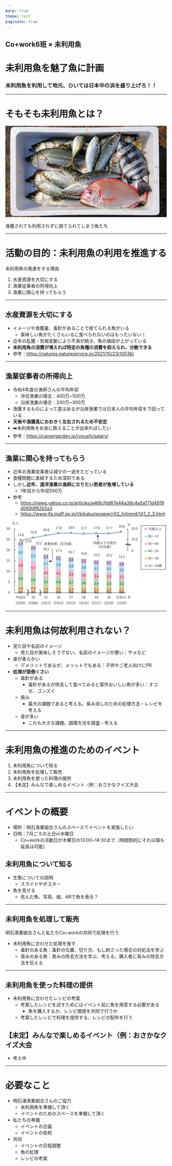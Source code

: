 ```yaml
---
marp: true
theme: test
paginate: true
---
```


<!-- 
class: title
 -->

## Co+work6班 × 未利用魚

# 未利用魚を魅了魚に計画

### **未利用魚を利用して地元、ひいては日本中の浜を盛り上げろ！！**

---

<!-- 
class: slides
 -->

# そもそも未利用魚とは？

![bg left:45%](images/%E6%9C%AA%E5%88%A9%E7%94%A8%E9%AD%9A%E3%81%A8%E3%81%AF.jpg)

漁獲されても利用されずに捨てられてしまう魚たち

---
<!-- 
class: image-column
 -->

# 活動の目的：未利用魚の利用を推進する

未利用魚の推進をする理由

1. 水産資源を大切にする
2. 漁業従事者の所得向上
3. 漁業に関心を持ってもらう

---

## 水産資源を大切にする

  - イメージや漁獲量、毒針があることで捨てられる魚がいる
    - 美味しい魚がたくさんいるに食べられないのはもったいない！
  - 近年の乱獲・気候変動により不漁が続き、魚の値段が上がっている
  - **未利用魚の消費が増えれば特定の魚種の消費を抑えられ、分散できる**
  - 参考：https://natures.natureservice.jp/2021/10/23/10536/

---

## 漁業従事者の所得向上

  - 令和4年度の漁師さんの平均年収
    - 沖合漁業の場合：400万~500万
    - 沿岸漁業の場合：200万~300万
  - 漁獲するものによって差はあるが沿岸漁業では日本人の平均年収を下回っている
  - **天候や漁獲高におおきく左右されるため不安定**
  - ➡️未利用魚をお金に換えることが出来ればしたい
  - 参考：https://careergarden.jp/ryoushi/salary/

---

## 漁業に関心を持ってもらう
  - 近年の漁業従事者は減少の一途をたどっている
  - 食糧問題に直結するため深刻である
  - しかし**近年、遠洋漁業の漁師になりたい若者が急増している**
    - 1年目から年収500万
  - 参考
    - https://news.yahoo.co.jp/articles/e46b7dd67e44a38c4a5a171d4919d069df82b5a3
    - https://www.jfa.maff.go.jp/j/kikaku/wpaper/r02_h/trend/1/t1_2_3.html

![bg right:40% w:100%](images/未利用魚利用1.gif)

---

# 未利用魚は何故利用されない？

- 見た目や名前のイメージ
  - 見た目が美味しそうでない、名前のイメージが悪い：サメなど
- 身が柔らかい
  - デメリットであるが、メリットでもある：子供やご老人向けにPR
- **処理が面倒くさい**
  - 毒針がある
    - 毒針があるが除去して食べてみると案外おいしい魚が多い：オコゼ、ゴンズイ
  - 臭み
    - 最大の課題であると考える。臭み消しのための処理方法・レシピを考える
  - 骨が多い
    - これも大きな課題。調理方法を調査・考える

---

# 未利用魚の推進のためのイベント

1. 未利用魚について知る
2. 未利用魚を処理して販売
3. 未利用魚を使った料理の提供
4. 【未定】みんなで楽しめるイベント（例：おさかなクイズ大会

---

# イベントの概要

- 場所：明石漁業組合さんのスペースでイベントを実施したい
- 日時：7月ごろの土日or木曜日
  - Co+workの活動日が木曜日の13:00~14:30まで（時間割的にそれ以降も延長は可能）

## 未利用魚について知る

- 生態についての説明
  - スライドやポスター
- 魚を見せる
  - 死んだ魚、写真、絵、ARで魚を表示？

---

## 未利用魚を処理して販売

明石漁業組合さんと私たちCo+workの共同で処理を行う

- 未利用魚に合わせた処理を施す
  - 毒針のある魚：毒針の位置、切り方、もし刺さった場合の対処法を学ぶ
  - 臭みのある魚：臭みの除去方法を学ぶ、考える。購入者に臭みの除去方法を伝える

---

## 未利用魚を使った料理の提供

- 未利用魚に合わせたレシピの考案
  - 考案したレシピを試すためにはイベント前に魚を用意する必要がある
    - 魚を購入するか、レシピ開発を共同で行うか
  - 考案したレシピで料理を提供する、レシピの配布を行う

## 【未定】みんなで楽しめるイベント（例：おさかなクイズ大会

- 考え中

---

# 必要なこと

- 明石浦漁業組合さんのご協力
  - 未利用魚を準備して頂く
  - イベントのためのスペースを準備して頂く
- 私たちの準備
  - イベントの企画
  - イベントの告知
- 共同
  - イベントの日程調整
  - 魚の処理
  - レシピの考案
